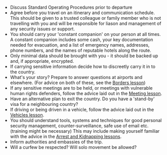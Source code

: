 [Title]: # (Standard Operating Procedures)
[Difficulty]: # (Beginner)
[Order]: # (3)

*   Discuss Standard Operating Procedures prior to departure
*   Agree before you travel on an itinerary and communication schedule. This should be given to a trusted colleague or family member who is not travelling with you and will be responsible for liason and management of any security issues or support.
*   You should carry your 'constant companion' on your person at all times. A constant companion includes some cash, your key documentation needed for evacuation, and a list of emergency names, addresses, phone numbers, and the names of reputable hotels along the route.
*   Only minimal data should be brought with you - it should be backed up and, if appropriate, encrypted.
*   If carrying sensitive information decide how to discreetly carry it in to the country.
*    What's your story? Prepare to answer questions at airports and elsewhere. (For advice on both of these, see the [Borders lesson](umbrella://lesson/borders))
*   If any sensitive meetings are to be held, or meetings with vulnerable human rights defenders, follow the advice laid out in the [Meeting lesson](umbrella://lesson/meetings).
*   Have an alternative plan to exit the country. Do you have a 'stand-by' visa for a neighbouring country?
*   If driving or being driven in a vehicle, follow the advice laid out in the [Vehicles lesson](umbrella://lesson/vehicles).
*   You should understand tools, systems and techniques for good personal security management, counter-surveillance, safe use of email etc. (training might be necessary) This may include making yourself familiar with the advice in the [Arrest and Kidnapping lessons](umbrella://lesson/kidnapping).
*   Inform authorities and embassies of the trip.
*   Will a curfew be respected? Will solo movement be allowed?
